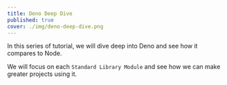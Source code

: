 ```yaml
---
title: Deno Deep Dive
published: true
cover: ./img/deno-deep-dive.png
---
```


In this series of tutorial, we will dive deep into Deno and see how it compares to Node.

We will focus on each `Standard Library Module` and see how we can make greater projects using it.
